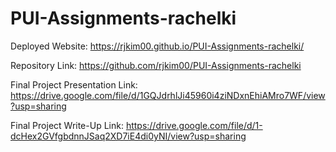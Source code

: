 # PUI-Assignments-rachelki

Deployed Website: https://rjkim00.github.io/PUI-Assignments-rachelki/

Repository Link: https://github.com/rjkim00/PUI-Assignments-rachelki

Final Project Presentation Link: https://drive.google.com/file/d/1GQJdrhlJi45960i4ziNDxnEhiAMro7WF/view?usp=sharing

Final Project Write-Up Link: https://drive.google.com/file/d/1-dcHex2GVfgbdnnJSaq2XD7iE4di0yNI/view?usp=sharing

